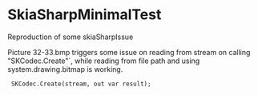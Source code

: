 # SkiaSharpMinimalTest

Reproduction of some skiaSharpIssue

Picture 32-33.bmp triggers some issue on reading from stream on calling "SKCodec.Create"`, while reading from file path and using system.drawing.bitmap is working.

```
 SKCodec.Create(stream, out var result); 
```